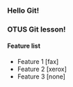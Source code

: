 ### Hello Git!

### OTUS Git lesson!

#### Feature list

* Feature 1 [fax]
* Feature 2 [xerox]
* Feature 3 [none]